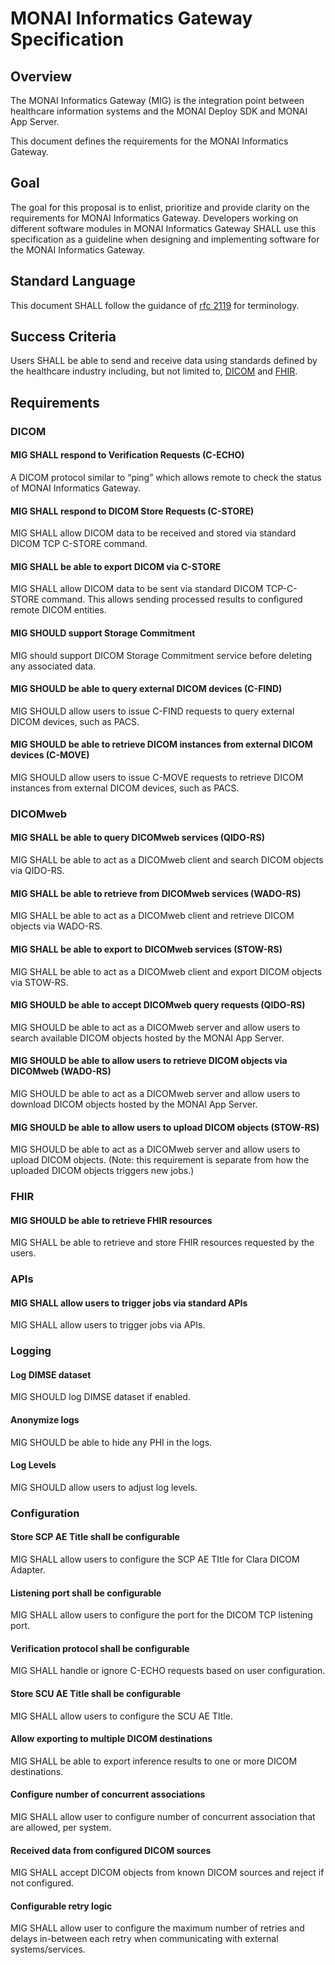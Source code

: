 # MONAI Informatics Gateway Specification

## Overview

The MONAI Informatics Gateway (MIG) is the integration point between healthcare information systems and the MONAI Deploy SDK and MONAI App Server.  

This document defines the requirements for the MONAI Informatics Gateway.

## Goal
The goal for this proposal is to enlist, prioritize and provide clarity on the requirements for MONAI Informatics Gateway. Developers working on different software modules in MONAI Informatics Gateway SHALL use this specification as a guideline when designing and implementing software for the MONAI Informatics Gateway.

## Standard Language
This document SHALL follow the guidance of [rfc
2119](https://datatracker.ietf.org/doc/html/rfc2119) for terminology.

## Success Criteria
Users SHALL be able to send and receive data using standards defined by the healthcare industry including, but not limited to, [DICOM](https://www.dicomstandard.org/) and [FHIR](https://hl7.org/FHIR/).


## Requirements

### DICOM 

#### MIG SHALL respond to Verification Requests (C-ECHO)
A DICOM protocol similar to “ping” which allows remote to check the status of MONAI Informatics Gateway.

#### MIG SHALL respond to DICOM Store Requests (C-STORE)
MIG SHALL allow DICOM data to be received and stored via standard DICOM TCP C-STORE command.

#### MIG SHALL be able to export DICOM via C-STORE
MIG SHALL allow DICOM data to be sent via standard DICOM TCP-C-STORE command. This allows sending processed results to configured remote DICOM entities.

#### MIG SHOULD support Storage Commitment
MIG should support DICOM Storage Commitment service before deleting any associated data.

#### MIG SHOULD be able to query external DICOM devices (C-FIND)
MIG SHOULD allow users to issue C-FIND requests to query external DICOM devices, such as PACS.

#### MIG SHOULD be able to retrieve DICOM instances from external DICOM devices (C-MOVE)
MIG SHOULD allow users to issue C-MOVE requests to retrieve DICOM instances from external DICOM devices, such as PACS.

### DICOMweb

#### MIG SHALL be able to query DICOMweb services (QIDO-RS)
MIG SHALL be able to act as a DICOMweb client and search DICOM objects via QIDO-RS.

#### MIG SHALL be able to retrieve from DICOMweb services (WADO-RS)
MIG SHALL be able to act as a DICOMweb client and retrieve DICOM objects via WADO-RS.

#### MIG SHALL be able to export to DICOMweb services (STOW-RS)
MIG SHALL be able to act as a DICOMweb client and export DICOM objects via STOW-RS.

#### MIG SHOULD be able to accept DICOMweb query requests (QIDO-RS)
MIG SHOULD be able to act as a DICOMweb server and allow users to search available DICOM objects hosted by the MONAI App Server.

#### MIG SHOULD be able to allow users to retrieve DICOM objects via DICOMweb (WADO-RS)
MIG SHOULD be able to act as a DICOMweb server and allow users to download DICOM objects hosted by the MONAI App Server.

#### MIG SHOULD be able to allow users to upload DICOM objects (STOW-RS)
MIG SHOULD be able to act as a DICOMweb server and allow users to upload DICOM objects.
(Note: this requirement is separate from how the uploaded DICOM objects triggers new jobs.)


### FHIR

#### MIG SHOULD be able to retrieve FHIR resources
MIG SHALL be able to retrieve and store FHIR resources requested by the users.

### APIs

#### MIG SHALL allow users to trigger jobs via standard APIs
MIG SHALL allow users to trigger jobs via APIs.

### Logging

#### Log DIMSE dataset
MIG SHOULD log DIMSE dataset if enabled.

#### Anonymize logs
MIG SHOULD be able to hide any PHI in the logs.

#### Log Levels
MIG SHOULD allow users to adjust log levels.

### Configuration

#### Store SCP AE Title shall be configurable
MIG SHALL allow users to configure the SCP AE TItle for Clara DICOM Adapter.

#### Listening port shall be configurable
MIG SHALL allow users to configure the port for the DICOM TCP listening port.

#### Verification protocol shall be configurable
MIG SHALL handle or ignore C-ECHO requests based on user configuration. 

#### Store SCU AE Title shall be configurable
MIG SHALL allow users to configure the SCU AE TItle.

#### Allow exporting to multiple DICOM destinations
MIG SHALL be able to export inference results to one or more DICOM destinations.

#### Configure number of concurrent associations
MIG SHALL allow user to configure number of concurrent association that are allowed, per system.

#### Received data from configured DICOM sources
MIG SHALL accept DICOM objects from known DICOM sources and reject if not configured.

#### Configurable retry logic
MIG SHALL allow user to configure the maximum number of retries and delays in-between each retry when communicating with external systems/services.

